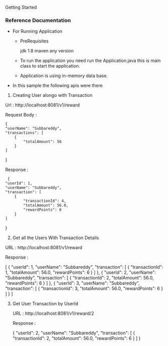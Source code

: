 Getting Started

### Reference Documentation

* For Running Application 

    * PreRequisites 
       
       jdk 1.8
       maven any version
       
   * To run the application you need run the Application.java this is main class to start the application.
   
   * Application is using in-memory data base.

* In this sample the following apis were there

1)  Creating User alongo with Transaction

  Url :  http://localhost:8081/v1/reward

  Request Body : 

    {
    "userName": "Subbareddy",
    "transactions": [
        {
            "totalAmount": 56
        }
    ]
  }
  
  Response :   
  
     {
    "userId": 1,
    "userName": "Subbareddy",
    "transaction": [
        {
            "transactionId": 4,
            "totalAmount": 56.0,
            "rewardPoints": 6
        }
    ]
}

 2) Get all the Users With Transaction Details  
 
  URL : http://localhost:8081/v1/reward
  
  Response :
  
  [
    {
        "userId": 1,
        "userName": "Subbareddy",
        "transaction": [
            {
                "transactionId": 1,
                "totalAmount": 56.0,
                "rewardPoints": 6
            }
        ]
    },
    {
        "userId": 2,
        "userName": "Subbareddy",
        "transaction": [
            {
                "transactionId": 2,
                "totalAmount": 56.0,
                "rewardPoints": 6
            }
        ]
    },
    {
        "userId": 3,
        "userName": "Subbareddy",
        "transaction": [
            {
                "transactionId": 3,
                "totalAmount": 56.0,
                "rewardPoints": 6
            }
        ]
    }
]

3) Get User Transaction by UserId

   URL :  http://localhost:8081/v1/reward/2
   
   Response :
   
      {
       "userId": 2,
       "userName": "Subbareddy",
       "transaction": [
           {
               "transactionId": 2,
               "totalAmount": 56.0,
               "rewardPoints": 6
           }
       ]
      }   
   
     

